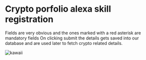 # Crypto porfolio alexa skill registration

Fields are very obvious and the ones marked with a red asterisk are mandatory fields
On clicking submit the details gets saved into our database and are used later to fetch crypto related details.



![kawaii](https://i.imgur.com/rni1zv2.jpg)
